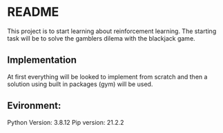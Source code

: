 # README

This project is to start learning about reinforcement learning. The starting task will be to solve the gamblers dilema with the blackjack game.

## Implementation

At first everything will be looked to implement from scratch and then a solution using built in packages (gym) will be used.

## Evironment:
Python Version: 3.8.12
Pip version: 21.2.2
